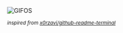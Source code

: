 <div align="justify">
<picture>
    <source media="(prefers-color-scheme: dark)" srcset="https://i.ibb.co/FqPsC5M/output-gif.gif">
    <source media="(prefers-color-scheme: light)" srcset="https://i.ibb.co/FqPsC5M/output-gif.gif">
    <img alt="GIFOS" src="https://i.ibb.co/FqPsC5M/output-gif.gif">
</picture>

<sub><i>inspired from [x0rzavi/github-readme-terminal](https://github.com/x0rzavi/github-readme-terminal)</i></sub>

</div>

<!-- Image deletion URL: https://ibb.co/sJB5zKG/7c10f9dffe3e07378fb95fdcf5e62ff3 -->